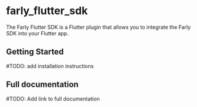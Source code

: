 # farly_flutter_sdk

The Farly Flutter SDK is a Flutter plugin that allows you to integrate the Farly SDK into your Flutter app.

## Getting Started

#TODO: add installation instructions

## Full documentation

#TODO: Add link to full documentation
